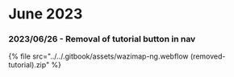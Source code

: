 # June 2023

### 2023/06/26 - Removal of tutorial button in nav

{% file src="../../.gitbook/assets/wazimap-ng.webflow (removed-tutorial).zip" %}

